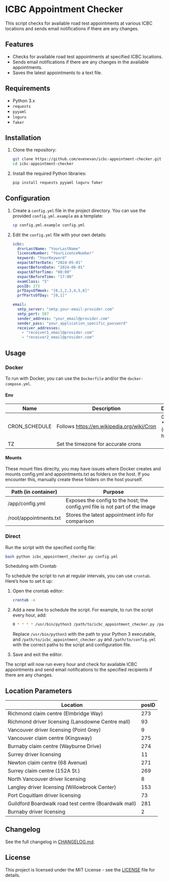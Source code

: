 # ICBC Appointment Checker

This script checks for available road test appointments at various ICBC locations and sends email notifications if there are any changes.

## Features

- Checks for available road test appointments at specified ICBC locations.
- Sends email notifications if there are any changes in the available appointments.
- Saves the latest appointments to a text file.

## Requirements

- Python 3.x
- `requests`
- `pyyaml`
- `loguru`
- `faker`

## Installation

1. Clone the repository:

   ```bash
   git clone https://github.com/evenevan/icbc-appointment-checker.git
   cd icbc-appointment-checker
   ```
2. Install the required Python libraries:

   ```bash
   pip install requests pyyaml loguru faker
   ```

## Configuration

1. Create a `config.yml` file in the project directory. You can use the provided `config.yml.example` as a template:

   ```bash
   cp config.yml.example config.yml
   ```
2. Edit the `config.yml` file with your own details:

   ```yaml
   icbc:
     drvrLastName: "YourLastName"
     licenceNumber: "YourLicenceNumber"
     keyword: "YourKeyword"
     expactAfterDate: "2024-05-01"
     expactBeforeDate: "2024-06-01"
     expactAfterTime: "08:00"
     expactBeforeTime: "17:00"
     examClass: "5"
     posID: 273
     prfDaysOfWeek: "[0,1,2,3,4,5,6]"
     prfPartsOfDay: "[0,1]"

   email:
     smtp_server: "smtp.your-email-provider.com"
     smtp_port: 587
     sender_address: "your_email@provider.com"
     sender_pass: "your_application_specific_password"
     receiver_addresses:
       - "receiver1_email@provider.com"
       - "receiver2_email@provider.com"
   ```

## Usage

### Docker

To run with Docker, you can use the `Dockerfile` and/or the `docker-compose.yml`.

#### Env

| Name          | Description                                 | Default                |
| ------------- | ------------------------------------------- | ---------------------- |
| CRON_SCHEDULE | Follows https://en.wikipedia.org/wiki/Cron | 0 * * * * (every hour) |
| TZ            | Set the timezone for accurate crons         |                        |

#### Mounts

These mount files direclty, you may have issues where Docker creates and mounts config.yml and appointments.txt as folders on the host. If you encounter this, manually create these folders on the host yourself.

| Path (in container)    | Purpose                                                                      |
| ---------------------- | ---------------------------------------------------------------------------- |
| /app/config.yml        | Exposes the config to the host; the config.yml file is not part of the image |
| /root/appointments.txt | Stores the latest appointment info for comparison                            |

### Direct

Run the script with the specified config file:

```bash
bash python icbc_appointment_checker.py config.yml
```

Scheduling with Crontab

To schedule the script to run at regular intervals, you can use `crontab`. Here’s how to set it up:

1. Open the crontab editor:

   ```bash
   crontab -e
   ```
2. Add a new line to schedule the script. For example, to run the script every hour, add:

   ```bash
   0 * * * * /usr/bin/python3 /path/to/icbc_appointment_checker.py /path/to/config.yml
   ```

   Replace `/usr/bin/python3` with the path to your Python 3 executable, and `/path/to/icbc_appointment_checker.py` and `/path/to/config.yml` with the correct paths to the script and configuration file.
3. Save and exit the editor.

The script will now run every hour and check for available ICBC appointments and send email notifications to the specified recipients if there are any changes.

## Location Parameters

| Location                                              | posID |
| ----------------------------------------------------- | ----- |
| Richmond claim centre (Elmbridge Way)                 | 273   |
| Richmond driver licensing (Lansdowne Centre mall)     | 93    |
| Vancouver driver licensing (Point Grey)               | 9     |
| Vancouver claim centre (Kingsway)                     | 275   |
| Burnaby claim centre (Wayburne Drive)                 | 274   |
| Surrey driver licensing                               | 11    |
| Newton claim centre (68 Avenue)                       | 271   |
| Surrey claim centre (152A St.)                        | 269   |
| North Vancouver driver licensing                      | 8     |
| Langley driver licensing (Willowbrook Center)         | 153   |
| Port Coquitlam driver licensing                       | 73    |
| Guildford Boardwalk road test centre (Boardwalk mall) | 281   |
| Burnaby driver licensing                              | 2     |

## Changelog

See the full changelog in [CHANGELOG.md](./CHANGELOG.md).

## License

This project is licensed under the MIT License - see the [LICENSE](LICENSE) file for details.
